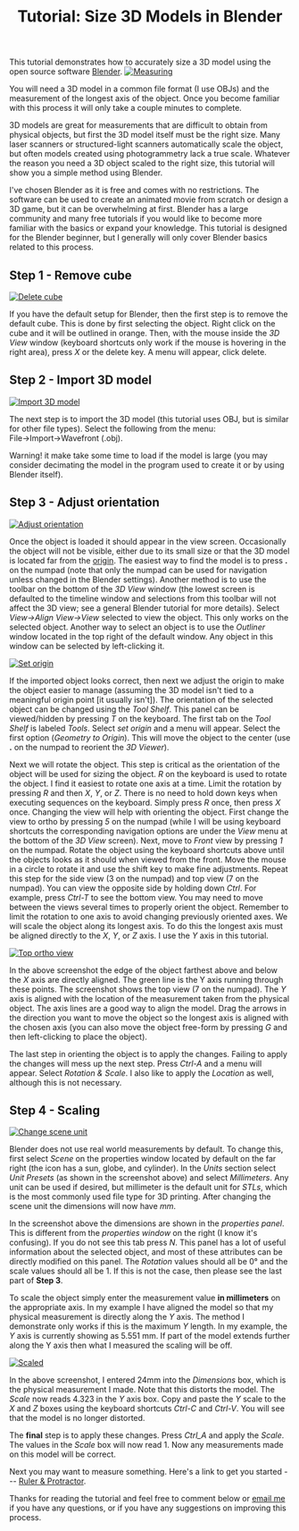﻿---
layout: post
title: Tutorial&#58; Size 3D Models in Blender
redirect_from:
  - /Size-3D-Models-in-Blender/
---

This tutorial demonstrates how to accurately size a 3D model using the open source software [Blender](https://www.blender.org/).
<a href="https://bischrob.github.io/Size-3D-Models-in-Blender/"><img src="https://lh3.googleusercontent.com/51WAp6PDGCYAkapxsXIpKq4pkZfO2NFXiJgdoXnQ5BNxtbxCD0a1Q44YqQAKU_shCXzKFCO9Iu7RJfJ6dil8YRklMFV1jjTBwLXA6iHVmS2uNtO-Ktyl_AoL-TDqRErs8enzyrGYSq1dYeobACzL7ohxQO63-xBO9EfyqBAkzMxTJwoZUpApiyNh-fHHMr5M0y1GDMpeZmr9uLX7gg0DLdXXb6V_aQS9Mlc3JWqDNGHtzIltKeqfnbvueKDUApdDG7MfgSlKGGaVZEtK1W-ORXx3iB6Td7zzxq54nFoTTZvYh3man3jW13zEO_cku6STu1QxS1z2VlJKkKjcTWRs_jbuB-ziMvX_7B7XSPtfMabyteNcmVJlUp8XEJd3XneU_61H1KmJtrDqESjL9kyjc9AwXgVEBSArSTrNNRlsxglLpK_hAvom5JjNzSzToUe40UejUm7P9VXJUSpBJi1kZb7Xf1GOUdd3M9eNXYB-5d27Lv-eAIfXFo27UnVfB1EnClQgI1WvqfALXucV4WQ-zzUWHoDGwHZkCtSEIKi2rq0tIm382tPlM-EpuNvOywsRkbXYDpRejBJvxJ5ok_XiDy4s0XwEtVeA0mlc0_erFN5Ih2wSv9BW3vn5KzFuCxBF_h_6bM1zph36-IsNsiYIWQlu4cDZXyV3ew=w1680-h267-no"  
alt = "Measuring"></a>

You will need a 3D model in a common file format (I use OBJs) and the measurement of the longest axis of the object. Once you become familiar with this process it will only take a couple minutes to complete.

3D models are great for measurements that are difficult to obtain from physical objects, but first the 3D model itself must be the right
size. Many laser scanners or structured-light scanners automatically scale the object, but often models created using photogrammetry lack a true scale. Whatever the reason you need a 3D object scaled to the right size, this tutorial will show you a simple method using Blender.  

I've chosen Blender as it is free and comes with no restrictions. The software can be used to create an animated movie from scratch or
design a 3D game, but it can be  overwhelming at first. Blender has a large community and many free tutorials if you would like to become more familiar with the basics or expand your knowledge. This tutorial is designed for the Blender beginner, but I generally will only cover Blender basics related to this process.
  

## Step 1 - Remove cube 

<a href="https://lh3.googleusercontent.com/2xXI11_E6albikIb0u054MCn8N74P5IVYwHa6Vz0dzfKv_M7kJksPVdHBRWHqd8cgE7tFElysaBFc28Hsb18-jg_ANSW-kiNtexTZW-9zmFJGZ4Qc4hO4YW1waSRW2A6Cvse-I0VZ2MXRhOhcSjjSTpjAj5uGuhMBLmx9hr7ms_6L7p_t3OqnBtCNBldnGn57uJ09olKRKO-dDr2R_J0ZY2Dm1gpb5mHfPEkoCjTgXDpNvFgZNJj8qq6xWp5iDg-2o0k3zE43wjwEJa7nP_P6LmM5n7EbRPpTWN6xRUUXMbo8c0BZVXcPmTlNz-Oh6NwFGlwpUzYmrHpxEW7a5HGPh5m3v0E67RjkQN_X-WqacYgp4THU6WtttF7iN_BJxOr02GOovRycE_eIry_Sdk_fu65Dzr0QQzy3FF-YWCke7gTC_nHOnXEUASxbRiyBL-QKidUz3dGlmem54cjRjHB6tS3i3ZsrontVOqKbeZlZhzLcimNs6ROheqbx3d3EDCKKqsLxyHnIO7LhFeLWB5OxAn30psCOv1fTPVk4KdiMr7l4ZI9APN22EdCvUk6TKSllIZHjvVdeU_m-hdJeqguoCVgCL3X_sPPO337uHIeB2kMF7wYkqDL1pxsgieoV5WS81eiSYR2P03xCPYZyGddhA0GVChxL7C3Vg=w1558-h910-no"><img src="https://lh3.googleusercontent.com/2xXI11_E6albikIb0u054MCn8N74P5IVYwHa6Vz0dzfKv_M7kJksPVdHBRWHqd8cgE7tFElysaBFc28Hsb18-jg_ANSW-kiNtexTZW-9zmFJGZ4Qc4hO4YW1waSRW2A6Cvse-I0VZ2MXRhOhcSjjSTpjAj5uGuhMBLmx9hr7ms_6L7p_t3OqnBtCNBldnGn57uJ09olKRKO-dDr2R_J0ZY2Dm1gpb5mHfPEkoCjTgXDpNvFgZNJj8qq6xWp5iDg-2o0k3zE43wjwEJa7nP_P6LmM5n7EbRPpTWN6xRUUXMbo8c0BZVXcPmTlNz-Oh6NwFGlwpUzYmrHpxEW7a5HGPh5m3v0E67RjkQN_X-WqacYgp4THU6WtttF7iN_BJxOr02GOovRycE_eIry_Sdk_fu65Dzr0QQzy3FF-YWCke7gTC_nHOnXEUASxbRiyBL-QKidUz3dGlmem54cjRjHB6tS3i3ZsrontVOqKbeZlZhzLcimNs6ROheqbx3d3EDCKKqsLxyHnIO7LhFeLWB5OxAn30psCOv1fTPVk4KdiMr7l4ZI9APN22EdCvUk6TKSllIZHjvVdeU_m-hdJeqguoCVgCL3X_sPPO337uHIeB2kMF7wYkqDL1pxsgieoV5WS81eiSYR2P03xCPYZyGddhA0GVChxL7C3Vg=w1558-h910-no"  
alt = "Delete cube"></a>

If you have the default setup for Blender, then the first step is to remove the default cube. This is done by first selecting the object.
Right click on the cube and it will be outlined in orange. Then, with the mouse inside the *3D View* window (keyboard shortcuts only work if the mouse is hovering in the right area), press *X* or the delete key. A menu will appear, click delete.

## Step 2 - Import 3D model

<a href="https://lh3.googleusercontent.com/2K7CrRnYvJA17haF8NedQHdELoJRC0YASlmXW5ptrZ0o5tcDvP1SfRWwk6FTaSqHPCayrH0vOc12Pmv7UoyNfLBUSa9wEmt8gFKpuai9T_5rnE6BSf1DKgxpff7-GyThyTA84rh_B8X588lnn_33S5Lcp7K7l-uL1eqvP8PyxCqUU1fk4sQTi7WsV5JmZPD23zfKaOlwC7G3hnhL6ro6CzbTCUj69YjDV3-BQK4Wa_KSrpw-b2drrtNTdbqOgYQEW72DIgJQHw-EQt2HNC-iPnIpHnEYtp5tUboxWNN3ie-QM_mdMyV5AQqhAB1xBv-tShnaHLRZKIdwbtaH-uw8IEzlh2Tj-m0z7uCK1-G4WHLu8owOa2ZzD1-t3URNoYUjvcZ7oygMv51MMkhS32EgKRVWdMvw5_z9ciSNWgd0u7u-YuAzpdNfUYWyKA0PJH76fgH0dwyRyEvXevLlQAHRZ50Jfrocax0vc5PBFuQE2nsHgYILqrSqvsTIveVSs8WB3854m79JZxXknMMxpSUWuLjIP5hYagw0OItrIsz8RhjthA_gy7Q3fZrcoUaTFHEKBRWCl2MPFNLoTDXzIflukDWLjfmASsTZVLzdlNjh6jr0R3bc2b0bUepqBG4Z6EUp-mK-3VfgvpnHs-IhHIHoqCOi43JDoZKzOw=w1003-h603-no"><img src="https://lh3.googleusercontent.com/2K7CrRnYvJA17haF8NedQHdELoJRC0YASlmXW5ptrZ0o5tcDvP1SfRWwk6FTaSqHPCayrH0vOc12Pmv7UoyNfLBUSa9wEmt8gFKpuai9T_5rnE6BSf1DKgxpff7-GyThyTA84rh_B8X588lnn_33S5Lcp7K7l-uL1eqvP8PyxCqUU1fk4sQTi7WsV5JmZPD23zfKaOlwC7G3hnhL6ro6CzbTCUj69YjDV3-BQK4Wa_KSrpw-b2drrtNTdbqOgYQEW72DIgJQHw-EQt2HNC-iPnIpHnEYtp5tUboxWNN3ie-QM_mdMyV5AQqhAB1xBv-tShnaHLRZKIdwbtaH-uw8IEzlh2Tj-m0z7uCK1-G4WHLu8owOa2ZzD1-t3URNoYUjvcZ7oygMv51MMkhS32EgKRVWdMvw5_z9ciSNWgd0u7u-YuAzpdNfUYWyKA0PJH76fgH0dwyRyEvXevLlQAHRZ50Jfrocax0vc5PBFuQE2nsHgYILqrSqvsTIveVSs8WB3854m79JZxXknMMxpSUWuLjIP5hYagw0OItrIsz8RhjthA_gy7Q3fZrcoUaTFHEKBRWCl2MPFNLoTDXzIflukDWLjfmASsTZVLzdlNjh6jr0R3bc2b0bUepqBG4Z6EUp-mK-3VfgvpnHs-IhHIHoqCOi43JDoZKzOw=w1003-h603-no"  
alt = "Import 3D model"></a>

The next step is to import the 3D model (this tutorial uses OBJ, but is similar for other file types). Select the following from the menu: File&rarr;Import&rarr;Wavefront (.obj).

Warning! it make take some time to load if the model is large (you may consider decimating the model in the program used to create it or by using Blender itself).

## Step 3 - Adjust orientation
<a href="https://lh3.googleusercontent.com/7umnGrcKdKgXvcz6if8_AHe3m9ZZLMi5w3KqmFpNy08jAlVdQvqWTwJZm_Sm8VyPtwt4OhjNhyyhSH4tYRLnakZQNXWv-X_mwzPdwSdIOMqN_dwjHBWKareTimMis0rj-mYZZEC1nQtHDO9OTW-j72aC0VpeFUz_Kj2FCNKpue8X8kMVTP6YtzSomVvlhJumjvV5724nRceajH3vJzYgsh75WwjSZB8wbrxCph0rX149la8b0yZrfOMBX0vyqfVPa3v_f-mRLp4Vz_3UAnyODoLyTpsf1wTQIk5U1SFaLTBeAqbAY5Cxsc-IzFZNrY76a0vEkNLkFuMOciKRB95UE1R9mD7h346XqjdGcVtsnrpM0FHzOLl9RjKQ23-f6jOzgqL2H2SBeZXlGTlE0YnlLe8iIsKihdeHqM21RIukGO0jndi2jpOkjgXOn8OrE7Qp9l3GZzgmUibkFlC8rKbZ1z7pEcyHOXCU0q6YEm2rL5KSL-fe_KeZZ2iC5sRcs-7vPM4roOzLlRG3vSFO2MCOAnx0FFblLp7l34Dpyaf0IbTvHFFFXDkSoLOlk_PIV1111qLyxPGKa6fKWXX3_T_xEXxeoNeY1I3vp21Cr-xu4CD45x1qNR8BWlWf56upIsbgXuzKAcbn6VE7quHPAzCW8eJaTzAF-mJBTA=w1320-h794-no"><img src="https://lh3.googleusercontent.com/7umnGrcKdKgXvcz6if8_AHe3m9ZZLMi5w3KqmFpNy08jAlVdQvqWTwJZm_Sm8VyPtwt4OhjNhyyhSH4tYRLnakZQNXWv-X_mwzPdwSdIOMqN_dwjHBWKareTimMis0rj-mYZZEC1nQtHDO9OTW-j72aC0VpeFUz_Kj2FCNKpue8X8kMVTP6YtzSomVvlhJumjvV5724nRceajH3vJzYgsh75WwjSZB8wbrxCph0rX149la8b0yZrfOMBX0vyqfVPa3v_f-mRLp4Vz_3UAnyODoLyTpsf1wTQIk5U1SFaLTBeAqbAY5Cxsc-IzFZNrY76a0vEkNLkFuMOciKRB95UE1R9mD7h346XqjdGcVtsnrpM0FHzOLl9RjKQ23-f6jOzgqL2H2SBeZXlGTlE0YnlLe8iIsKihdeHqM21RIukGO0jndi2jpOkjgXOn8OrE7Qp9l3GZzgmUibkFlC8rKbZ1z7pEcyHOXCU0q6YEm2rL5KSL-fe_KeZZ2iC5sRcs-7vPM4roOzLlRG3vSFO2MCOAnx0FFblLp7l34Dpyaf0IbTvHFFFXDkSoLOlk_PIV1111qLyxPGKa6fKWXX3_T_xEXxeoNeY1I3vp21Cr-xu4CD45x1qNR8BWlWf56upIsbgXuzKAcbn6VE7quHPAzCW8eJaTzAF-mJBTA=w1320-h794-no"  
alt = "Adjust orientation"></a>

Once the object is loaded it should appear in the view screen. Occasionally the object will not be visible, either due to its small size or that the 3D model is located far from the [origin](https://docs.blender.org/manual/en/dev/editors/3dview/object/origin.html). The easiest way to find the model is to press **.** on the numpad (note that only the numpad can be used for navigation unless changed in the Blender settings). Another method is to use the toolbar on the bottom of the *3D View* window (the lowest screen is defaulted to the timeline window and selections from this toolbar will not affect the 3D view; see a general Blender tutorial for more details). Select *View&rarr;Align View&rarr;View* selected to view the object. This only works on the selected object. Another way to select an object is to use the *Outliner* window located in the top right of the default window. Any object in this window can be selected by left-clicking it.

<a href="https://lh3.googleusercontent.com/X_xuY8AzmgOzLs5x1V9Uovn7SIzsD6YE1aguw0lNRqw2jkyh4KYKiRtz_JbYzk3foabXKIrZlPnYtl92NeJRzTq9cSqhWBKyaT7kEQFhHdp2ptkZQqWWxKtik9ltKI7S0griOH5WBRNlf6gGS7hzQeusMRATrQVxNYvVrn9IjhnonCMk3W3vcLOIYunLLZKzRLHXbTVZASbEHiP96d9FHrkNhmOa70z2ZByFinxg64PBZmjXmoaGiT2ZYIaITmrCFzf5ELXmoU4qss7_67o8jG6c0ZDNowzHSXPd93VrOPO8QWw_LAvgXtNi2omqe2yeHX0DnET0XuX3SwR23cNWGETzaFWxsBDN6cF8_ft3wYU5yxm-BCBpZS6wm9smoSgICcrNkX7w_9g6xLI7S3I_KLJqv2VmqUzUK2efLAY6Zn7Z46yGlHM4iYmASA9ZIQ6WiZHSMe9veDe7QNDwaqKd6Kf6E12ZsyhRZ7SeXXjVRaKJfLssWW-Nu-Oje4lSd4ihn8avvEpVk2zZcLYMxz86Oyi5VcqV_CnKbgg06rFc4l7USkwdpFTbVZ2d__6qjAAo4_GvSmpmOY-QtmZPH6eV0jAxY9zt_-od7b8voDC1L9T_so0uApqooMn0VZS73XaR7MF1Y3SkDaLHZvCdntop7dAmhnJ3oiyfeg=w778-h468-no"><img src="https://lh3.googleusercontent.com/X_xuY8AzmgOzLs5x1V9Uovn7SIzsD6YE1aguw0lNRqw2jkyh4KYKiRtz_JbYzk3foabXKIrZlPnYtl92NeJRzTq9cSqhWBKyaT7kEQFhHdp2ptkZQqWWxKtik9ltKI7S0griOH5WBRNlf6gGS7hzQeusMRATrQVxNYvVrn9IjhnonCMk3W3vcLOIYunLLZKzRLHXbTVZASbEHiP96d9FHrkNhmOa70z2ZByFinxg64PBZmjXmoaGiT2ZYIaITmrCFzf5ELXmoU4qss7_67o8jG6c0ZDNowzHSXPd93VrOPO8QWw_LAvgXtNi2omqe2yeHX0DnET0XuX3SwR23cNWGETzaFWxsBDN6cF8_ft3wYU5yxm-BCBpZS6wm9smoSgICcrNkX7w_9g6xLI7S3I_KLJqv2VmqUzUK2efLAY6Zn7Z46yGlHM4iYmASA9ZIQ6WiZHSMe9veDe7QNDwaqKd6Kf6E12ZsyhRZ7SeXXjVRaKJfLssWW-Nu-Oje4lSd4ihn8avvEpVk2zZcLYMxz86Oyi5VcqV_CnKbgg06rFc4l7USkwdpFTbVZ2d__6qjAAo4_GvSmpmOY-QtmZPH6eV0jAxY9zt_-od7b8voDC1L9T_so0uApqooMn0VZS73XaR7MF1Y3SkDaLHZvCdntop7dAmhnJ3oiyfeg=w778-h468-no"  
alt = "Set origin"></a>

If the imported object looks correct, then next we adjust the origin to make the object easier to manage (assuming the 3D model isn't tied to a meaningful origin point [it usually isn't]). The orientation of the selected object can be changed using the *Tool Shelf*. This panel can be viewed/hidden by pressing *T* on the keyboard. The first tab on the *Tool Shelf* is labeled *Tools*. Select *set origin* and a menu will appear. Select the first option (*Geometry to Origin*). This will move the object to the center (use **.** on the numpad to reorient the *3D Viewer*).

Next we will rotate the object. This step is critical as the orientation of the object will be used for sizing the object. *R* on the keyboard is used to rotate the object. I find it easiest to rotate one axis at a time. Limit the rotation by pressing *R* and then *X*, *Y*, or *Z*. There is no need to hold down keys when executing sequences on the keyboard. Simply press *R* once, then press *X* once. Changing the view will help with orienting the object. First change the view to ortho by pressing *5* on the numpad (while I will be using keyboard shortcuts the corresponding navigation options are under the *View* menu at the bottom of the *3D View* screen). Next, move to *Front* view by pressing *1* on the numpad. Rotate the object using the keyboard shortcuts above until the objects looks as it should when viewed from the front. Move the mouse in a circle to rotate it and use the shift key to make fine adjustments. Repeat this step for the side view (3 on the numpad) and top view (7 on the numpad). You can view the opposite side by holding down *Ctrl*. For example, press *Ctrl-T* to see the bottom view. You may need to move between the views several times to properly orient the object. Remember to limit the rotation to one axis to avoid changing previously oriented axes. We will scale the object along its longest axis. To do this the longest axis must be aligned directly to the *X*, *Y*, or *Z* axis. I use the *Y* axis in this tutorial.

<a href="https://lh3.googleusercontent.com/FqpM62TKmmCXBCX1Zlt-FSiW3-jXhoPC5bb6sPhjC7JPTMf181GUGN5Sfrk9HOT0B826GotHetsUiqZSyP-ATwbPUepeg44llJmkLszl7VjZbR1nM5ay5_eO-0ys5W4vT5eV_SZashOZf2QXdqxRh4KvGouTKN2eF_xKJQHpk1UY5e4rOGmd6prnUvzrNYocjCiBGLGVRw7EOsajaj3evpModsEO20NQ7QBiZYJjGInTYGoBYRQ-nUE45deVYMZcmYPV2kwTmkT9oyso7dH6L2LY1iVXi-iC068QDlNTB6Vy9vOCjp1JDMQxT6z3BU3r5a9VvXYMDs09_2w9hy9yvS_FM4b_hy-ekN3dCh-NxPWuGyB6fR62lFvgeM_bMs1BkelLghT-l1_sI3HfwWYCg1je2AcO_FmUFAQX0k4CebMMhZtrUlgkrMicQJNgSV_tFMzEsf46gRCN-oI0rro337VnCYlrudkciPiJfwATx7QMpRSQgWN9uLm6qfVt53izoump_bAbA62jNW33DuEoydTn0OLq4-ODE1olwFjNpamwmG4hDtigANxdBaAusGFMzGeqybWQlP2KeheMh0EL6GKzC--dEKMjJxmSffmoLqUyWpybf7fBhiUa7CIE4ju7-uzOB-ch-SAP4a_XElkNv0mstOHgEhzdQA=w1320-h794-no"><img src="https://lh3.googleusercontent.com/FqpM62TKmmCXBCX1Zlt-FSiW3-jXhoPC5bb6sPhjC7JPTMf181GUGN5Sfrk9HOT0B826GotHetsUiqZSyP-ATwbPUepeg44llJmkLszl7VjZbR1nM5ay5_eO-0ys5W4vT5eV_SZashOZf2QXdqxRh4KvGouTKN2eF_xKJQHpk1UY5e4rOGmd6prnUvzrNYocjCiBGLGVRw7EOsajaj3evpModsEO20NQ7QBiZYJjGInTYGoBYRQ-nUE45deVYMZcmYPV2kwTmkT9oyso7dH6L2LY1iVXi-iC068QDlNTB6Vy9vOCjp1JDMQxT6z3BU3r5a9VvXYMDs09_2w9hy9yvS_FM4b_hy-ekN3dCh-NxPWuGyB6fR62lFvgeM_bMs1BkelLghT-l1_sI3HfwWYCg1je2AcO_FmUFAQX0k4CebMMhZtrUlgkrMicQJNgSV_tFMzEsf46gRCN-oI0rro337VnCYlrudkciPiJfwATx7QMpRSQgWN9uLm6qfVt53izoump_bAbA62jNW33DuEoydTn0OLq4-ODE1olwFjNpamwmG4hDtigANxdBaAusGFMzGeqybWQlP2KeheMh0EL6GKzC--dEKMjJxmSffmoLqUyWpybf7fBhiUa7CIE4ju7-uzOB-ch-SAP4a_XElkNv0mstOHgEhzdQA=w1320-h794-no"  
alt = "Top ortho view"></a>

In the above screenshot the edge of the object farthest above and below the *X* axis are directly aligned. The green line is the Y axis running through these points. The screenshot shows the top view (7 on the numpad). The *Y* axis is aligned with the location of the measurement taken from the physical object. The axis lines are a good way to align the model. Drag the arrows in the direction you want to move the object so the longest axis is aligned with the chosen axis (you can also move the object free-form by pressing *G* and then left-clicking to place the object).

The last step in orienting the object is to apply the changes. Failing to apply the changes will mess up the next step. Press *Ctrl-A* and a menu will appear. Select *Rotation & Scale*. I also like to apply the *Location* as well, although this is not necessary.

## Step 4 - Scaling
<a href="https://lh3.googleusercontent.com/-_A3PZl6g1cRypJloOmt-u8wbHOE6AFSJavglhQs_Z7IHLHV2kWI6ylIs26EnbJcFylj3waUp2muQPYOqmNRmgYwptdtvcr3fJo2OVB-nmip0P0avjl92yl494sd2vYMArkBb1VctPuL_8Yp0z51IK3jAENRD992WRdL7MDS2WCgkei49k4-OEMa1xvW7FKXn9rzMP9aCz3mhgCDteid4kkr_tRcPOBv7bW5u6-2yxt5pGycr6LtOx7M74HNqQe0n3ZmiDsliz4Nyr_Ldqpxd0DZVO44Ir7Z7NYA2DgkckS5lvWi6X5KR6ajNTiBLFu3_0GPaDy-ONpwxP1KmS6IAXr9wZIW1dXgAkE9A5u73lY8MOCTUjc2vkPs93SKZEG5U6zadvlLoLTWWRvxwNL9uYymm0OB7y6AC-y9kDRBxfu_9WGRtBLgHhMy-H_cuz_AFTj-Q2tUIycdHYeK6voEjmh1UZbHytf-5kjGaZHqjap8hr04mTwcDihltSV4rXHxh8RtYI0w6yYMqmBwDPfgzw-fnCms__ccoN73V6SoAEVyE38aXEetanjuY6_3Dlldx13br0QuxXHWMC-0MG5TKr_u3h7P3eSAbwf26-1z1sO_swy3Cr2LZeT0ovTBG6ENE45GqV0vlOM9G74nBKMywoktberVadQKsg=w753-h453-no"><img src="https://lh3.googleusercontent.com/-_A3PZl6g1cRypJloOmt-u8wbHOE6AFSJavglhQs_Z7IHLHV2kWI6ylIs26EnbJcFylj3waUp2muQPYOqmNRmgYwptdtvcr3fJo2OVB-nmip0P0avjl92yl494sd2vYMArkBb1VctPuL_8Yp0z51IK3jAENRD992WRdL7MDS2WCgkei49k4-OEMa1xvW7FKXn9rzMP9aCz3mhgCDteid4kkr_tRcPOBv7bW5u6-2yxt5pGycr6LtOx7M74HNqQe0n3ZmiDsliz4Nyr_Ldqpxd0DZVO44Ir7Z7NYA2DgkckS5lvWi6X5KR6ajNTiBLFu3_0GPaDy-ONpwxP1KmS6IAXr9wZIW1dXgAkE9A5u73lY8MOCTUjc2vkPs93SKZEG5U6zadvlLoLTWWRvxwNL9uYymm0OB7y6AC-y9kDRBxfu_9WGRtBLgHhMy-H_cuz_AFTj-Q2tUIycdHYeK6voEjmh1UZbHytf-5kjGaZHqjap8hr04mTwcDihltSV4rXHxh8RtYI0w6yYMqmBwDPfgzw-fnCms__ccoN73V6SoAEVyE38aXEetanjuY6_3Dlldx13br0QuxXHWMC-0MG5TKr_u3h7P3eSAbwf26-1z1sO_swy3Cr2LZeT0ovTBG6ENE45GqV0vlOM9G74nBKMywoktberVadQKsg=w753-h453-no"  
alt = "Change scene unit"></a>

Blender does not use real world measurements by default. To change this, first select *Scene* on the properties window located by default on the far right (the icon has a sun, globe, and cylinder). In the *Units* section select *Unit Presets* (as shown in the screenshot above) and select *Millimeters*. Any unit can be used if desired, but millimeter is the default unit for *STLs*, which is the most commonly used file type for 3D printing. After changing the scene unit the dimensions will now have *mm*. 

In the screenshot above the dimensions are shown in the *properties panel*. This is different from the *properties window* on the right (I know it's confusing). If you do not see this tab press *N*. This panel has a lot of useful information about the selected object, and most of these attributes can be directly modified on this panel. The *Rotation* values should all be 0° and the scale values should all be 1. If this is not the case, then please see the last part of **Step 3**. 

To scale the object simply enter the measurement value **in millimeters** on the appropriate axis. In my example I have aligned the model so that my physical measurement is directly along the *Y* axis. The method I demonstrate only works if this is the maximum *Y* length. In my example, the *Y* axis is currently showing as 5.551 mm. If part of the model extends further along the Y axis then what I measured the scaling will be off.

<a href="https://lh3.googleusercontent.com/_ZmIvWbXE8YF9DFAc_a_1GrSMQcerZ-qYlU0KYlMtGmBPORgTvWfSM9wQ0GFyIkEn3WHjhkBzYtozIzzDCFnVeu_YLhw4UKLCINKjdlgF5_cyeUB_201uPSfY_51xbtrQ29eyMvi-bkGtWl-OQn685p6QyV5ch97rseNlITgWyc46-98bnXtqE1nIn33xhltK46L190f1ldXQX5uFXZDWlJAlv7NaV56WEwfPFwVf7makkAM1XEWemzPl6oeSpskRnKjrx3utuvimlifd-mCTohZU0TrBtdz-McGFyTE5_UGr3GwywPZBa1QkZmmeTKRTJYKFqF6tf5c0aRG5gx-SUv9s6wlQUQ4qTBbSwHnANFUZaD_r12iUdTR10Dam1-cbppt8mZcLZG4m4dsyj6BH0Vgjo4nAi6nIIb9sh5BRKFLA3RFHMl9IfWXHT4VC3BNHUFL4vdiLsW2Nq3P0gNZr3-_QvGbuoO0Ns78X1VmpCRw1feXLkEO4i08_VruefjkuYv1rHubn5r_b1_m6Eus4TAnCopV-h3AGQApypeZpVcq42CC59nj5i5fKouBjgf8z8s7HPEQ5WaAEdrBgz8La99FsIMUpqT5LtOg3ax2obxDpslBCeprUBFpBZ2j2Bmyv2KRQizb0yimlMVqQD4zC3qt0fq0eKrFDA=w1320-h794-no"><img src="https://lh3.googleusercontent.com/_ZmIvWbXE8YF9DFAc_a_1GrSMQcerZ-qYlU0KYlMtGmBPORgTvWfSM9wQ0GFyIkEn3WHjhkBzYtozIzzDCFnVeu_YLhw4UKLCINKjdlgF5_cyeUB_201uPSfY_51xbtrQ29eyMvi-bkGtWl-OQn685p6QyV5ch97rseNlITgWyc46-98bnXtqE1nIn33xhltK46L190f1ldXQX5uFXZDWlJAlv7NaV56WEwfPFwVf7makkAM1XEWemzPl6oeSpskRnKjrx3utuvimlifd-mCTohZU0TrBtdz-McGFyTE5_UGr3GwywPZBa1QkZmmeTKRTJYKFqF6tf5c0aRG5gx-SUv9s6wlQUQ4qTBbSwHnANFUZaD_r12iUdTR10Dam1-cbppt8mZcLZG4m4dsyj6BH0Vgjo4nAi6nIIb9sh5BRKFLA3RFHMl9IfWXHT4VC3BNHUFL4vdiLsW2Nq3P0gNZr3-_QvGbuoO0Ns78X1VmpCRw1feXLkEO4i08_VruefjkuYv1rHubn5r_b1_m6Eus4TAnCopV-h3AGQApypeZpVcq42CC59nj5i5fKouBjgf8z8s7HPEQ5WaAEdrBgz8La99FsIMUpqT5LtOg3ax2obxDpslBCeprUBFpBZ2j2Bmyv2KRQizb0yimlMVqQD4zC3qt0fq0eKrFDA=w1320-h794-no"  
alt = "Scaled"></a>

In the above screenshot, I entered 24mm into the *Dimensions* box, which is the physical measurement I made. Note that this distorts the model. The *Scale* now reads 4.323 in the *Y* axis box. Copy and paste the *Y* scale to the *X* and *Z* boxes  using the keyboard shortcuts *Ctrl-C* and *Ctrl-V*. You will see that the model is no longer distorted.

The **final** step is to apply these changes. Press *Ctrl_A* and apply the *Scale*. The values in the *Scale* box will now read 1. Now any measurements made on this model will be correct.

Next you may want to measure something. Here's a link to get you started --- [Ruler & Protractor](https://docs.blender.org/manual/en/dev/interface/ruler_protractor.html).

Thanks for reading the tutorial and feel free to comment below or [email me](bischrob@gmail.com) if you have any questions, or if you have any suggestions on improving this process.
